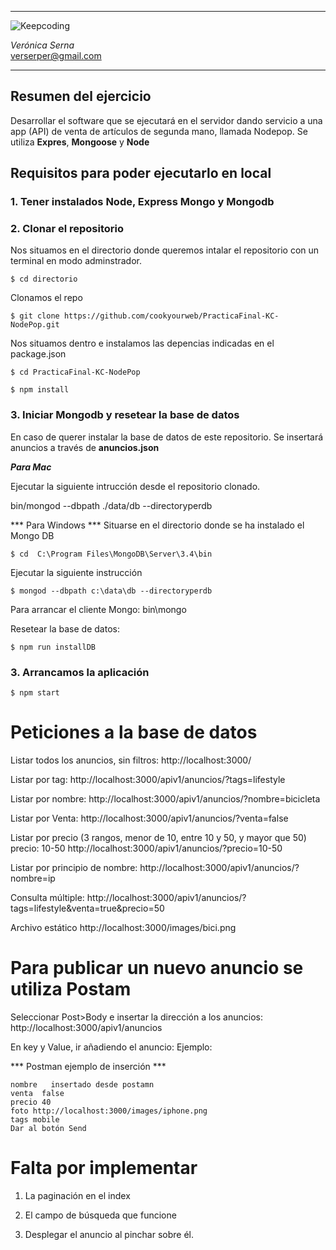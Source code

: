 ***
![Keepcoding](https://d2vvqscadf4c1f.cloudfront.net/078jf4zQNCjF2CsMPMmR_128x.png)

*Verónica Serna*  
<verserper@gmail.com>
***
## Resumen del ejercicio
Desarrollar el software que se ejecutará en el servidor dando servicio a una app (API) de venta de artículos de segunda mano, llamada Nodepop.
Se utiliza **Expres**, **Mongoose** y **Node**

## Requisitos para poder ejecutarlo en local
### 1. Tener instalados Node, Express Mongo y Mongodb 

### 2. Clonar el repositorio
Nos situamos en el directorio donde queremos intalar el repositorio con un terminal en modo adminstrador.

```
$ cd directorio
```
Clonamos el repo
```
$ git clone https://github.com/cookyourweb/PracticaFinal-KC-NodePop.git
```
Nos situamos dentro e instalamos las depencias indicadas en el package.json

```
$ cd PracticaFinal-KC-NodePop
```

```
$ npm install
```
### 3. Iniciar Mongodb y resetear la base de datos

  En caso de querer instalar la base de datos de este repositorio. Se  insertará anuncios a través de **anuncios.json** 

***Para Mac***

Ejecutar la siguiente intrucción desde el repositorio clonado.

bin/mongod --dbpath ./data/db --directoryperdb

*** Para Windows ***
 Situarse en el directorio donde se ha instalado el Mongo DB       
```
$ cd  C:\Program Files\MongoDB\Server\3.4\bin
```
Ejecutar la siguiente instrucción
```
$ mongod --dbpath c:\data\db --directoryperdb
```

Para arrancar el cliente Mongo:
    bin\mongo

Resetear la base de datos:
```
$ npm run installDB
```

### 3. Arrancamos la aplicación

```
$ npm start
```
# Peticiones a la base de datos

Listar todos los anuncios, sin filtros:
    http://localhost:3000/

Listar por tag:
    http://localhost:3000/apiv1/anuncios/?tags=lifestyle

Listar por nombre:
    http://localhost:3000/apiv1/anuncios/?nombre=bicicleta

Listar por Venta:
    http://localhost:3000/apiv1/anuncios/?venta=false

Listar por precio (3 rangos, menor de 10, entre 10 y 50, y mayor que 50)
    precio: 10-50
        http://localhost:3000/apiv1/anuncios/?precio=10-50
    
Listar por principio de nombre:
    http://localhost:3000/apiv1/anuncios/?nombre=ip

Consulta múltiple:
http://localhost:3000/apiv1/anuncios/?tags=lifestyle&venta=true&precio=50

Archivo estático
http://localhost:3000/images/bici.png

# Para publicar un nuevo anuncio se utiliza Postam
Seleccionar Post>Body e insertar la dirección a los anuncios:
http://localhost:3000/apiv1/anuncios

En key y Value, ir añadiendo el anuncio: Ejemplo:

*** Postman ejemplo de inserción ***

```
nombre   insertado desde postamn
venta  false
precio 40
foto http://localhost:3000/images/iphone.png
tags mobile
Dar al botón Send

```

# Falta por implementar
1. La paginación en el index
2. El campo de búsqueda que funcione

3. Desplegar el anuncio al pinchar sobre él.